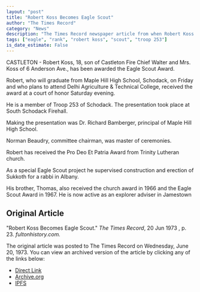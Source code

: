 ```yaml
---
layout: "post"
title: "Robert Koss Becomes Eagle Scout"
author: "The Times Record"
category: "News"
description: "The Times Record newspaper article from when Robert Koss of Troop 253 became an Eagle Scout."
tags: ["eagle", "rank", "robert koss", "scout", "troop 253"]
is_date_estimate: False
---
```


CASTLETON - Robert Koss, 18, son of Castleton Fire Chief Walter and Mrs. Koss of 6 Anderson Ave., has been awarded the Eagle Scout Award.

Robert, who will graduate from Maple Hill High School, Schodack, on Friday and who plans to attend Delhi Agriculture & Technical College, received the award at a court of honor Saturday evening.

He is a member of Troop 253 of Schodack. The presentation took place at South Schodack Firehall.

Making the presentation was Dr. Richard Bamberger, principal of Maple Hill High School.

Norman Beaudry, committee chairman, was master of ceremonies.

Robert has received the Pro Deo Et Patria Award from Trinity Lutheran church.

As a special Eagle Scout project he supervised construction and erection of Sukkoth for a rabbi in Albany.

His brother, Thomas, also received the church award in 1966 and the Eagle Scout Award in 1967. He is now active as an explorer adviser in Jamestown

## Original Article

 "Robert Koss Becomes Eagle Scout." _The Times Record_, 20 Jun 1973 , p. 23. _fultonhistory.com._

The original article was posted to The Times Record on Wednesday, June 20, 1973.  You can view an archived version of the article by clicking any of the links below:

* [Direct Link](https://files.bsatroop53.com/newspapers/1973/troy_times_record_1973_jun_20_t253_koss_eagle.pdf)
* [Archive.org](https://archive.org/details/troy_times_record_1973_jun_20_t253_koss_eagle)
* [IPFS](@Model.Site.Config["ipfs_url"]/QmcEiQjubEWdWavAPAU2Xd7E21Ly4TXLNA8WfUxJAkDKzY)
